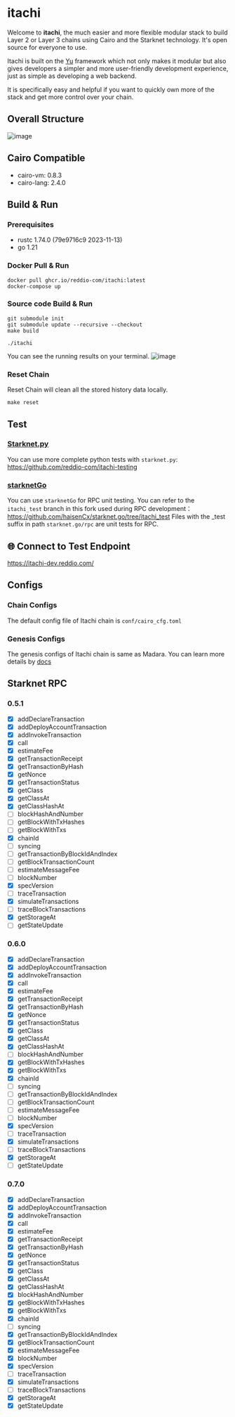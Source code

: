 # itachi

Welcome to **itachi**, the much easier and more flexible modular stack to build Layer 2 or Layer 3 chains using Cairo and the Starknet technology.
It's open source for everyone to use.

Itachi is built on the [Yu](https://github.com/yu-org/yu) framework which not only makes it modular but also gives developers
a simpler and more user-friendly development experience, just as simple as developing a web backend.

It is specifically easy and helpful if you want to quickly own more of the stack and get more control over your chain.

## Overall Structure

![image](docs/images/itachi_arch.png)

## Cairo Compatible

- cairo-vm: 0.8.3
- cairo-lang: 2.4.0

## Build & Run

### Prerequisites

- rustc 1.74.0 (79e9716c9 2023-11-13)
- go 1.21

### Docker Pull & Run

```shell
docker pull ghcr.io/reddio-com/itachi:latest
docker-compose up
```

### Source code Build & Run

```shell
git submodule init
git submodule update --recursive --checkout
make build

./itachi
```

You can see the running results on your terminal.
![image](docs/images/itachi_running.jpg)

### Reset Chain

Reset Chain will clean all the stored history data locally.

```shell
make reset
```

## Test

### [Starknet.py](https://github.com/software-mansion/starknet.py)

You can use more complete python tests with `starknet.py`: https://github.com/reddio-com/itachi-testing

### [starknetGo](https://github.com/haisenCx/starknet.go/tree/itachi_test)

You can use `starknetGo` for RPC unit testing. You can refer to the `itachi_test` branch in this fork used during RPC development：https://github.com/haisenCx/starknet.go/tree/itachi_test
Files with the \_test suffix in path `starknet.go/rpc` are unit tests for RPC.

## 🌐 Connect to Test Endpoint

https://itachi-dev.reddio.com/

## Configs

### Chain Configs

The default config file of Itachi chain is `conf/cairo_cfg.toml`

### Genesis Configs

The genesis configs of Itachi chain is same as Madara. You can learn more details by [docs](docs/genesis.md)

## Starknet RPC

### 0.5.1

- [x] addDeclareTransaction
- [x] addDeployAccountTransaction
- [x] addInvokeTransaction
- [x] call
- [x] estimateFee
- [x] getTransactionReceipt
- [x] getTransactionByHash
- [x] getNonce
- [x] getTransactionStatus
- [x] getClass
- [x] getClassAt
- [x] getClassHashAt
- [ ] blockHashAndNumber
- [ ] getBlockWithTxHashes
- [ ] getBlockWithTxs
- [x] chainId
- [ ] syncing
- [ ] getTransactionByBlockIdAndIndex
- [ ] getBlockTransactionCount
- [ ] estimateMessageFee
- [ ] blockNumber
- [x] specVersion
- [ ] traceTransaction
- [x] simulateTransactions
- [ ] traceBlockTransactions
- [x] getStorageAt
- [ ] getStateUpdate

### 0.6.0

- [x] addDeclareTransaction
- [x] addDeployAccountTransaction
- [x] addInvokeTransaction
- [x] call
- [x] estimateFee
- [x] getTransactionReceipt
- [x] getTransactionByHash
- [x] getNonce
- [x] getTransactionStatus
- [x] getClass
- [x] getClassAt
- [x] getClassHashAt
- [ ] blockHashAndNumber
- [x] getBlockWithTxHashes
- [x] getBlockWithTxs
- [x] chainId
- [ ] syncing
- [ ] getTransactionByBlockIdAndIndex
- [ ] getBlockTransactionCount
- [ ] estimateMessageFee
- [ ] blockNumber
- [x] specVersion
- [ ] traceTransaction
- [x] simulateTransactions
- [ ] traceBlockTransactions
- [x] getStorageAt
- [ ] getStateUpdate

### 0.7.0

- [x] addDeclareTransaction
- [x] addDeployAccountTransaction
- [x] addInvokeTransaction
- [x] call
- [x] estimateFee
- [x] getTransactionReceipt
- [x] getTransactionByHash
- [x] getNonce
- [x] getTransactionStatus
- [x] getClass
- [x] getClassAt
- [x] getClassHashAt
- [x] blockHashAndNumber
- [x] getBlockWithTxHashes
- [x] getBlockWithTxs
- [x] chainId
- [ ] syncing
- [x] getTransactionByBlockIdAndIndex
- [x] getBlockTransactionCount
- [x] estimateMessageFee
- [x] blockNumber
- [x] specVersion
- [ ] traceTransaction
- [x] simulateTransactions
- [ ] traceBlockTransactions
- [x] getStorageAt
- [x] getStateUpdate
